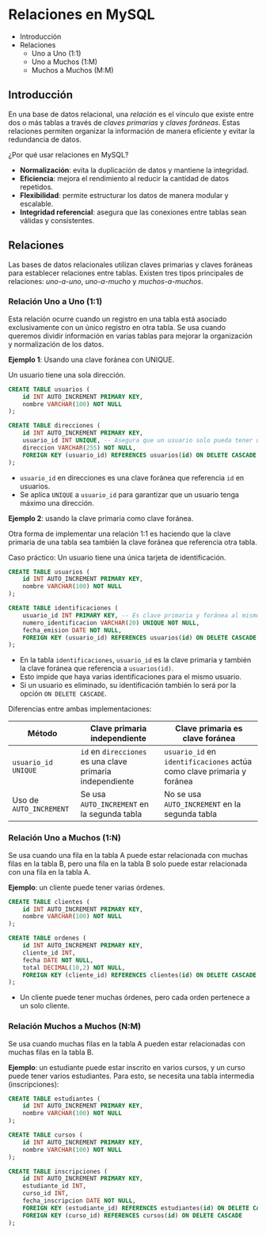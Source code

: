 # Relaciones en MySQL

* Introducción
* Relaciones
    * Uno a Uno (1:1)
    * Uno a Muchos (1:M)
    * Muchos a Muchos (M:M)

## Introducción

En una base de datos relacional, una _relación_ es el vínculo que existe entre dos o más tablas a través de _claves primarias_ y _claves foráneas_. Estas relaciones permiten organizar la información de manera eficiente y evitar la redundancia de datos.

¿Por qué usar relaciones en MySQL?
* __Normalización__: evita la duplicación de datos y mantiene la integridad.
* __Eficiencia__: mejora el rendimiento al reducir la cantidad de datos repetidos.
* __Flexibilidad__: permite estructurar los datos de manera modular y escalable.
* __Integridad referencial__: asegura que las conexiones entre tablas sean válidas y consistentes.

## Relaciones

Las bases de datos relacionales utilizan claves primarias y claves foráneas para establecer relaciones entre tablas. Existen tres tipos principales de relaciones: _uno-a-uno_, _uno-a-mucho_ y _muchos-a-muchos_. 

### Relación Uno a Uno (1:1)

Esta relación ocurre cuando un registro en una tabla está asociado exclusivamente con un único registro en otra tabla. Se usa cuando queremos dividir información en varias tablas para mejorar la organización y normalización de los datos.

__Ejemplo 1__: Usando una clave foránea con UNIQUE.

Un usuario tiene una sola dirección.

```sql
CREATE TABLE usuarios (
    id INT AUTO_INCREMENT PRIMARY KEY,
    nombre VARCHAR(100) NOT NULL
);

CREATE TABLE direcciones (
    id INT AUTO_INCREMENT PRIMARY KEY,
    usuario_id INT UNIQUE, -- Asegura que un usuario solo pueda tener una dirección
    direccion VARCHAR(255) NOT NULL,
    FOREIGN KEY (usuario_id) REFERENCES usuarios(id) ON DELETE CASCADE
);
```

* `usuario_id` en direcciones es una clave foránea que referencia `id` en usuarios.
* Se aplica `UNIQUE` a `usuario_id` para garantizar que un usuario tenga máximo una dirección.

__Ejemplo 2__: usando la clave primaria como clave foránea.

Otra forma de implementar una relación 1:1 es haciendo que la clave primaria de una tabla sea también la clave foránea que referencia otra tabla.

Caso práctico: Un usuario tiene una única tarjeta de identificación.

```sql
CREATE TABLE usuarios (
    id INT AUTO_INCREMENT PRIMARY KEY,
    nombre VARCHAR(100) NOT NULL
);

CREATE TABLE identificaciones (
    usuario_id INT PRIMARY KEY, -- Es clave primaria y foránea al mismo tiempo
    numero_identificacion VARCHAR(20) UNIQUE NOT NULL,
    fecha_emision DATE NOT NULL,
    FOREIGN KEY (usuario_id) REFERENCES usuarios(id) ON DELETE CASCADE
);
```

* En la tabla `identificaciones`, `usuario_id` es la clave primaria y también la clave foránea que referencia a `usuarios(id)`.
* Esto impide que haya varias identificaciones para el mismo usuario.
* Si un usuario es eliminado, su identificación también lo será por la opción `ON DELETE CASCADE`.

Diferencias entre ambas implementaciones:

| Método                      | Clave primaria independiente                        | Clave primaria es clave foránea                        |
|-----------------------------|----------------------------------------------------|------------------------------------------------------|
| `usuario_id UNIQUE`        | `id` en `direcciones` es una clave primaria independiente | `usuario_id` en `identificaciones` actúa como clave primaria y foránea |
| Uso de `AUTO_INCREMENT`     | Se usa `AUTO_INCREMENT` en la segunda tabla       | No se usa `AUTO_INCREMENT` en la segunda tabla     |

### Relación Uno a Muchos (1:N)

Se usa cuando una fila en la tabla A puede estar relacionada con muchas filas en la tabla B, pero una fila en la tabla B solo puede estar relacionada con una fila en la tabla A.

__Ejemplo__: un cliente puede tener varias órdenes.

```sql
CREATE TABLE clientes (
    id INT AUTO_INCREMENT PRIMARY KEY,
    nombre VARCHAR(100) NOT NULL
);

CREATE TABLE ordenes (
    id INT AUTO_INCREMENT PRIMARY KEY,
    cliente_id INT,
    fecha DATE NOT NULL,
    total DECIMAL(10,2) NOT NULL,
    FOREIGN KEY (cliente_id) REFERENCES clientes(id) ON DELETE CASCADE
);
```

* Un cliente puede tener muchas órdenes, pero cada orden pertenece a un solo cliente.

### Relación Muchos a Muchos (N:M)

Se usa cuando muchas filas en la tabla A pueden estar relacionadas con muchas filas en la tabla B.

__Ejemplo__: un estudiante puede estar inscrito en varios cursos, y un curso puede tener varios estudiantes. Para esto, se necesita una tabla intermedia (inscripciones):

```sql
CREATE TABLE estudiantes (
    id INT AUTO_INCREMENT PRIMARY KEY,
    nombre VARCHAR(100) NOT NULL
);

CREATE TABLE cursos (
    id INT AUTO_INCREMENT PRIMARY KEY,
    nombre VARCHAR(100) NOT NULL
);

CREATE TABLE inscripciones (
    id INT AUTO_INCREMENT PRIMARY KEY,
    estudiante_id INT,
    curso_id INT,
    fecha_inscripcion DATE NOT NULL,
    FOREIGN KEY (estudiante_id) REFERENCES estudiantes(id) ON DELETE CASCADE,
    FOREIGN KEY (curso_id) REFERENCES cursos(id) ON DELETE CASCADE
);
```
